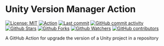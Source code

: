 # Unity Version Manager Action

[![License: MIT](https://img.shields.io/badge/License-MIT-green.svg)](https://opensource.org/licenses/MIT)
[![Action](https://github.com/educup/uvm-action/workflows/action/badge.svg)](https://github.com/educup/uvm-action/actions?query=workflow%3Aaction)
[![Last commit](https://img.shields.io/github/last-commit/educup/uvm-action.svg?style=flat)](https://github.com/educup/uvm-action/commits)
[![GitHub commit activity](https://img.shields.io/github/commit-activity/m/educup/uvm-action)](https://github.com/educup/uvm-action/commits)
[![Github Stars](https://img.shields.io/github/stars/educup/uvm-action?style=flat&logo=github)](https://github.com/educup/uvm-action/stargazers)
[![Github Forks](https://img.shields.io/github/forks/educup/uvm-action?style=flat&logo=github)](https://github.com/educup/uvm-action/network/members)
[![Github Watchers](https://img.shields.io/github/watchers/educup/uvm-action?style=flat&logo=github)](https://github.com/educup/uvm-action)
[![GitHub contributors](https://img.shields.io/github/contributors/educup/uvm-action)](https://github.com/educup/uvm-action/graphs/contributors)

A GitHub Action for upgrade the version of a Unity project in a repository

